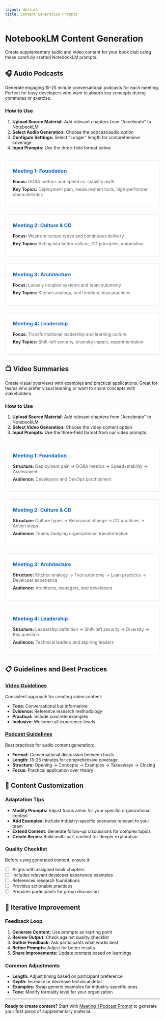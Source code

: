 ```yaml
---
layout: default
title: Content Generation Prompts
---
```


# NotebookLM Content Generation

Create supplementary audio and video content for your book club using these carefully crafted NotebookLM prompts.

## 🎧 Audio Podcasts

Generate engaging 15-25 minute conversational podcasts for each meeting. Perfect for busy developers who want to absorb key concepts during commutes or exercise.

### How to Use
1. **Upload Source Material:** Add relevant chapters from "Accelerate" to NotebookLM
2. **Select Audio Generation:** Choose the podcast/audio option
3. **Configure Settings:** Select "Longer" length for comprehensive coverage
4. **Input Prompts:** Use the three-field format below

<div class="prompt-grid">
  <div class="prompt-card">
    <h3><a href="/prompts/meeting-1-podcast-prompt/">Meeting 1: Foundation</a></h3>
    <p><strong>Focus:</strong> DORA metrics and speed vs. stability myth</p>
    <p><strong>Key Topics:</strong> Deployment pain, measurement tools, high-performer characteristics</p>
  </div>
  
  <div class="prompt-card">
    <h3><a href="/prompts/meeting-2-podcast-prompt/">Meeting 2: Culture & CD</a></h3>
    <p><strong>Focus:</strong> Westrum culture types and continuous delivery</p>
    <p><strong>Key Topics:</strong> Acting into better culture, CD principles, automation</p>
  </div>
  
  <div class="prompt-card">
    <h3><a href="/prompts/meeting-3-podcast-prompt/">Meeting 3: Architecture</a></h3>
    <p><strong>Focus:</strong> Loosely coupled systems and team autonomy</p>
    <p><strong>Key Topics:</strong> Kitchen analogy, tool freedom, lean practices</p>
  </div>
  
  <div class="prompt-card">
    <h3><a href="/prompts/meeting-4-podcast-prompt/">Meeting 4: Leadership</a></h3>
    <p><strong>Focus:</strong> Transformational leadership and learning culture</p>
    <p><strong>Key Topics:</strong> Shift-left security, diversity impact, experimentation</p>
  </div>
</div>

## 📺 Video Summaries

Create visual overviews with examples and practical applications. Great for teams who prefer visual learning or want to share concepts with stakeholders.

### How to Use
1. **Upload Source Material:** Add relevant chapters from "Accelerate" to NotebookLM
2. **Select Video Generation:** Choose the video content option
3. **Input Prompts:** Use the three-field format from our video prompts

<div class="prompt-grid">
  <div class="prompt-card">
    <h3><a href="/prompts/meeting-1-video-prompt/">Meeting 1: Foundation</a></h3>
    <p><strong>Structure:</strong> Deployment pain → DORA metrics → Speed+stability → Assessment</p>
    <p><strong>Audience:</strong> Developers and DevOps practitioners</p>
  </div>
  
  <div class="prompt-card">
    <h3><a href="/prompts/meeting-2-video-prompt/">Meeting 2: Culture & CD</a></h3>
    <p><strong>Structure:</strong> Culture types → Behavioral change → CD practices → Action steps</p>
    <p><strong>Audience:</strong> Teams studying organizational transformation</p>
  </div>
  
  <div class="prompt-card">
    <h3><a href="/prompts/meeting-3-video-prompt/">Meeting 3: Architecture</a></h3>
    <p><strong>Structure:</strong> Kitchen analogy → Tool autonomy → Lean practices → Developer experience</p>
    <p><strong>Audience:</strong> Architects, managers, and developers</p>
  </div>
  
  <div class="prompt-card">
    <h3><a href="/prompts/meeting-4-video-prompt/">Meeting 4: Leadership</a></h3>
    <p><strong>Structure:</strong> Leadership definition → Shift-left security → Diversity → Key question</p>
    <p><strong>Audience:</strong> Technical leaders and aspiring leaders</p>
  </div>
</div>

## 📋 Guidelines and Best Practices

### [Video Guidelines](/prompts/general-guidelines/)
Consistent approach for creating video content:
- **Tone:** Conversational but informative
- **Evidence:** Reference research methodology
- **Practical:** Include concrete examples
- **Inclusive:** Welcome all experience levels

### [Podcast Guidelines](/prompts/podcast-guidelines/)
Best practices for audio content generation:
- **Format:** Conversational discussion between hosts
- **Length:** 15-25 minutes for comprehensive coverage
- **Structure:** Opening → Concepts → Examples → Takeaways → Closing
- **Focus:** Practical application over theory

## 🎯 Content Customization

### Adaptation Tips
- **Modify Prompts:** Adjust focus areas for your specific organizational context
- **Add Examples:** Include industry-specific scenarios relevant to your team
- **Extend Content:** Generate follow-up discussions for complex topics
- **Create Series:** Build multi-part content for deeper exploration

### Quality Checklist
Before using generated content, ensure it:
- [ ] Aligns with assigned book chapters
- [ ] Includes relevant developer experience examples  
- [ ] References research foundations
- [ ] Provides actionable practices
- [ ] Prepares participants for group discussion

## 🔄 Iterative Improvement

### Feedback Loop
1. **Generate Content:** Use prompts as starting point
2. **Review Output:** Check against quality checklist
3. **Gather Feedback:** Ask participants what works best
4. **Refine Prompts:** Adjust for better results
5. **Share Improvements:** Update prompts based on learnings

### Common Adjustments
- **Length:** Adjust timing based on participant preference
- **Depth:** Increase or decrease technical detail
- **Examples:** Swap generic examples for industry-specific ones
- **Tone:** Modify formality level for your organization

---

**Ready to create content?** Start with [Meeting 1 Podcast Prompt](/prompts/meeting-1-podcast-prompt/) to generate your first piece of supplementary material.

<style>
.prompt-grid {
  display: grid;
  grid-template-columns: repeat(auto-fit, minmax(300px, 1fr));
  gap: 1.5rem;
  margin: 2rem 0;
}

.prompt-card {
  border: 1px solid #e1e4e8;
  border-radius: 8px;
  padding: 1.5rem;
  background: #fff;
  transition: box-shadow 0.2s ease;
}

.prompt-card:hover {
  box-shadow: 0 4px 12px rgba(0,0,0,0.1);
}

.prompt-card h3 {
  margin-top: 0;
  margin-bottom: 1rem;
}

.prompt-card h3 a {
  text-decoration: none;
  color: #0366d6;
}

.prompt-card h3 a:hover {
  text-decoration: underline;
}

.prompt-card p {
  margin: 0.5rem 0;
  color: #586069;
}

.prompt-card strong {
  color: #24292e;
}
</style>